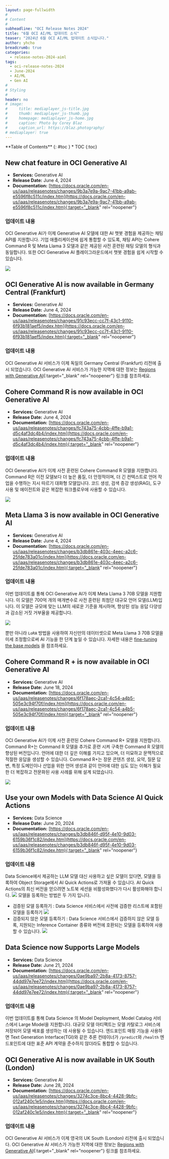 ```yaml
---
layout: page-fullwidth
#
# Content
#
subheadline: "OCI Release Notes 2024"
title: "6월 OCI AI/ML 업데이트 소식"
teaser: "2024년 6월 OCI AI/ML 업데이트 소식입니다."
author: yhcho
breadcrumb: true
categories:
  - release-notes-2024-aiml
tags:
  - oci-release-notes-2024
  - June-2024
  - AI/ML
  - Gen AI
#
# Styling
#
header: no
# image:
#     title: mediaplayer_js-title.jpg
#     thumb: mediaplayer_js-thumb.jpg
#     homepage: mediaplayer_js-home.jpg
#     caption: Photo by Corey Blaz
#     caption_url: https://blaz.photography/
# mediaplayer: true
---
```


<div class="panel radius" markdown="1">
**Table of Contents**
{: #toc }
*  TOC
{:toc}
</div>



## New chat feature in OCI Generative AI
* **Services:** Generative AI
* **Release Date:** June 4, 2024
* **Documentation:** [https://docs.oracle.com/en-us/iaas/releasenotes/changes/9b3a7e9a-9ac7-41bb-a9ab-e5596f8c511c/index.htm](https://docs.oracle.com/en-us/iaas/releasenotes/changes/9b3a7e9a-9ac7-41bb-a9ab-e5596f8c511c/index.htm){:target="_blank" rel="noopener"}

### 업데이트 내용
OCI Generative AI가 이제 Generative AI 모델에 대한 AI 챗봇 경험을 제공하는 채팅 API를 지원합니다.
기업 애플리케이션에 쉽게 통합할 수 있도록, 채팅 API는 Cohere Command R 및 Meta Llama 3 모델과 같은 제공된 사전 훈련된 채팅 모델의 형식과 동일합니다.
또한 OCI Generative AI 플레이그라운드에서 챗봇 경험을 쉽게 시작할 수 있습니다.

![](/assets/img/aiml/2024/release/202406-genai-chat.png " ")

## OCI Generative AI is now available in Germany Central (Frankfurt)
* **Services:** Generative AI
* **Release Date:** June 4, 2024
* **Documentation:** [https://docs.oracle.com/en-us/iaas/releasenotes/changes/91c93ecc-cc7f-43c1-9110-6f93b181aef5/index.htm](https://docs.oracle.com/en-us/iaas/releasenotes/changes/91c93ecc-cc7f-43c1-9110-6f93b181aef5/index.htm){:target="_blank" rel="noopener"}

### 업데이트 내용
OCI Generative AI 서비스가 이제 독일의 Germany Central (Frankfurt) 리전에 출시 되었습니다. OCI Generative AI 서비스가 가능한 지역에 대한 정보는 [Regions with Generative AI](https://docs.oracle.com/iaas/Content/generative-ai/overview.htm#regions){:target="_blank" rel="noopener"} 링크를 참조하세요.


## Cohere Command R is now available in OCI Generative AI
* **Services:** Generative AI
* **Release Date:** June 4, 2024
* **Documentation:** [https://docs.oracle.com/en-us/iaas/releasenotes/changes/fc743a75-4cbb-4ffe-b9a1-d5c4af3dc4b4/index.htm](https://docs.oracle.com/en-us/iaas/releasenotes/changes/fc743a75-4cbb-4ffe-b9a1-d5c4af3dc4b4/index.htm){:target="_blank" rel="noopener"}

### 업데이트 내용
OCI Generative AI가 이제 사전 훈련된 Cohere Command R 모델을 지원합니다. Command R은 이전 모델보다 더 높은 품질, 더 안정적이며, 더 긴 컨텍스트로 언어 작업을 수행하는 지시 따르기 대화형 모델입니다.
코드 생성, 검색 증강 생성(RAG), 도구 사용 및 에이전트와 같은 복잡한 워크플로우에 사용할 수 있습니다.

![](/assets/img/aiml/2024/release/202406-genai-cohere-r.png " ")

## Meta Llama 3 is now available in OCI Generative AI
* **Services:** Generative AI
* **Release Date:** June 4, 2024
* **Documentation:** [https://docs.oracle.com/en-us/iaas/releasenotes/changes/b3db861e-403c-4eec-a2c6-25fde783a01c/index.htm](https://docs.oracle.com/en-us/iaas/releasenotes/changes/b3db861e-403c-4eec-a2c6-25fde783a01c/index.htm){:target="_blank" rel="noopener"}

### 업데이트 내용
이번 업데이트를 통해 OCI Generative AI가 이제 Meta Llama 3 70B 모델을 지원합니다. 이 모델은 700억 개의 매개변수로 사전 훈련된 최첨단 대규모 언어 모델(LLM)입니다.
이 모델은 규모에 맞는 LLM의 새로운 기준을 제시하며, 향상된 성능 응답 다양성과 감소된 거짓 거부율을 제공합니다.

![](/assets/img/aiml/2024/release/202406-genai-llama3.png " ")

뿐만 아니라 `LoRA` 방법을 사용하여 자신만의 데이터셋으로 Meta Llama 3 70B 모델을 미세 조정함으로써 AI 기능을 한 단계 높일 수 있습니다. 자세한 내용은 [fine-tuning the base models](https://docs.oracle.com/iaas/Content/generative-ai/fine-tune-models.htm) 을 참조하세요.


## Cohere Command R + is now available in OCI Generative AI
* **Services:** Generative AI
* **Release Date:** June 18, 2024
* **Documentation:** [https://docs.oracle.com/en-us/iaas/releasenotes/changes/6f178aec-2ca1-4c54-a4b5-505e3c94f70f/index.htm](https://docs.oracle.com/en-us/iaas/releasenotes/changes/6f178aec-2ca1-4c54-a4b5-505e3c94f70f/index.htm){:target="_blank" rel="noopener"}

### 업데이트 내용
OCI Generative AI가 이제 사전 훈련된 Cohere Command R+ 모델을 지원합니다. Command R+는 Command R 모델을 추가로 훈련 시켜 구축한 Command R 모델의 향상된 버전입니다. 언어에 대한 더 깊은 이해를 가지고 있으며, 더 미묘하고 문맥적으로 적절한 응답을 생성할 수 있습니다.
Command R+는 장문 콘텐츠 생성, 요약, 질문 답변, 특정 도메인이나 산업을 위한 언어 생성과 같이 언어에 대한 심도 있는 이해가 필요한 더 복잡하고 전문화된 사용 사례를 위해 설계 되었습니다.

![](/assets/img/aiml/2024/release/202406-genai-cohere-r+.png " ")

## Use your own Models with Data Science AI Quick Actions
* **Services:** Data Science
* **Release Date:** June 20, 2024
* **Documentation:** [https://docs.oracle.com/en-us/iaas/releasenotes/changes/b3db846f-d95f-4e10-9d03-6159b36f1c82/index.htm](https://docs.oracle.com/en-us/iaas/releasenotes/changes/b3db846f-d95f-4e10-9d03-6159b36f1c82/index.htm){:target="_blank" rel="noopener"}

### 업데이트 내용
Data Science에서 제공하는 LLM 모델 대신 사용하고 싶은 모델이 있다면, 모델을 등록하여 Object Storage에서 AI Quick Actions로 가져올 수 있습니다. AI Quick Actions의 최신 버전을 얻으려면 노트북 세션을 비활성화했다가 다시 활성화해야 합니다.
![](/assets/img/aiml/2024/release/202406-aqua-byom1.png " ")
모델을 등록하는 방법은 두 가지 입니다.

- 검증된 모델 등록하기 : Data Science 서비스에서 사전에 검증한 리스트에 포함된 모델을 등록하기
  ![](/assets/img/aiml/2024/release/202406-aqua-byom2.png " ")
- 검증되지 않은 모델 등록하기 : Data Science 서비스에서 검증하지 않은 모델 등록, 지원되는 Inference Container 종류와 버전에 호환되는 모델을 등록하여 사용 할 수 있습니다. 
  ![](/assets/img/aiml/2024/release/202406-aqua-byom3.png " ")


## Data Science now Supports Large Models
* **Services:** Data Science
* **Release Date:** June 21, 2024
* **Documentation:** [https://docs.oracle.com/en-us/iaas/releasenotes/changes/0ae9ba97-2b8a-4173-8757-44dd97e7ee72/index.htm](https://docs.oracle.com/en-us/iaas/releasenotes/changes/0ae9ba97-2b8a-4173-8757-44dd97e7ee72/index.htm){:target="_blank" rel="noopener"}

### 업데이트 내용
이번 업데이트를 통해 Data Science 의 Model Deployment, Model Catalog 서비스에서 Large Model을 지원합니다.
대규모 모델 아티팩트는 모델 카탈로그 서비스에 저장되어 모델 배포를 생성하는 데 사용될 수 있습니다. 엔드포인트 매핑 기능을 사용하면 Text Generation Interface(TGI)와 같은 추론 컨테이너가 `/predict`와 `/health` 엔드포인트에 대한 표준 API 계약을 준수하지 않더라도 통합할 수 있습니다.


## OCI Generative AI is now available in UK South (London)
* **Services:** Generative AI
* **Release Date:** June 28, 2024
* **Documentation:** [https://docs.oracle.com/en-us/iaas/releasenotes/changes/3274c3ce-8bc4-4428-9bfc-012af240c1e5/index.htm](https://docs.oracle.com/en-us/iaas/releasenotes/changes/3274c3ce-8bc4-4428-9bfc-012af240c1e5/index.htm){:target="_blank" rel="noopener"}

### 업데이트 내용
OCI Generative AI 서비스가 이제 영국의 UK South (London) 리전에 출시 되었습니다. OCI Generative AI 서비스가 가능한 지역에 대한 정보는 [Regions with Generative AI](https://docs.oracle.com/iaas/Content/generative-ai/overview.htm#regions){:target="_blank" rel="noopener"} 링크를 참조하세요.
